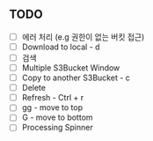## TODO
- [ ] 에러 처리 (e.g 권한이 없는 버킷 접근)
- [ ] Download to local - d
- [ ] 검색
- [ ] Multiple S3Bucket Window
- [ ] Copy to another S3Bucket - c
- [ ] Delete
- [ ] Refresh - Ctrl + r
- [ ] gg - move to top
- [ ] G - move to bottom
- [ ] Processing Spinner
